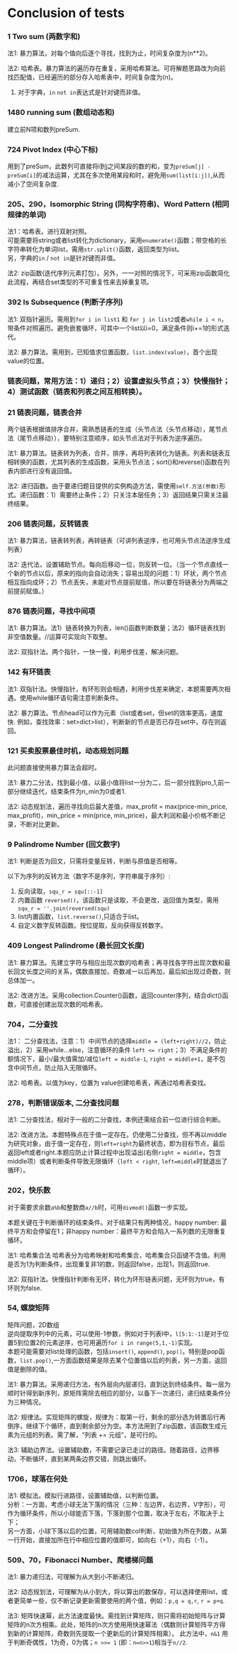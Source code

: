 # Conclusion of tests

### 1 Two sum (两数字和)
法1: 暴力算法，对每个值向后逐个寻找，找到为止，时间复杂度为(n**2)。

法2: 哈希表。暴力算法的遍历存在重复，采用哈希算法。可将解题思路改为向前找匹配值，已经遍历的部分存入哈希表中，时间复杂度为(n)。 
1) 对于字典，`in` `not in`表达式是针对键而非值。

### 1480 running sum (数组动态和)
建立前N项和数列preSum.

### 724 Pivot Index (中心下标)
用到了preSum，此数列可直接将i到j之间某段的数的和，变为`preSum[j] -preSum[i]`的减法运算，尤其在多次使用某段和时，避免用`sum(list[i:j])`,从而减小了空间复杂度.

### 205、290，Isomorphic String (同构字符串)、Word Pattern (相同规律的单词)
法1：哈希表。进行双射对照。  
  可能需要将string或者list转化为dictionary，采用`enumerate()`函数；带空格的长字符串转化为单词list，需用`str.split()`函数，返回类型为list。  
  另，字典的`in` / `not in`是针对键而非值。  

法2: zip函数(迭代序列元素打包）。另外，一一对照的情况下，可采用zip函数简化此流程，再结合set类型的不可重复性来去掉重复项。

### 392 Is Subsequence (判断子序列)
法1: 双指针遍历。需用到`for i in list1` 和 `for j in list2`或者`while i < n`，带条件对照遍历。避免嵌套循环，可其中一个list以i=0，满足条件则i+=1的形式迭代。

法2: 暴力算法。需用到，已知值求位置函数，`list.index(value)`，首个出现value的位置。

### 链表问题，常用方法：1）递归；2）设置虚拟头节点；3）快慢指针；4）测试函数（链表和列表之间互相转换）。

### 21 链表问题，链表合并  

两个链表根据值排序合并，需熟悉链表的生成（头节点法（头节点移动），尾节点法（尾节点移动）），要特别注意顺序，如头节点法对于列表为逆序遍历。  

法1: 暴力算法。链表转为列表，合并，排序，再将列表转化为链表。列表和链表互相转换的函数，尤其列表的生成函数，采用头节点法；sort()和reverse()函数在列表内部进行没有返回值。 

法2: 递归函数。由于要递归题目提供的实例构造方法，需使用`self.方法(参数)`形式。递归函数：1）需要终止条件；2）只关注本层任务；3）返回结果只需关注最终结果。  

### 206 链表问题，反转链表  

法1: 暴力算法，链表转列表，再转链表（可讲列表逆序，也可用头节点法逆序生成列表）

法2: 迭代法，设置辅助节点。每向后移动一位，则反转一位。（当一个节点直线一个新的节点以后，原来的指向会自动消失；容易出现的问题：1）环状，两个节点相互指向成环；2）节点丢失，未能对节点提前赋值，所以要在将链表分为两端之前提前赋值。）  

### 876 链表问题，寻找中间项  
法1: 暴力算法。法1）链表转换为列表，len()函数判断数量；法2）循环链表找到非空值数量。//运算可实现向下取整。

法2: 双指针法。两个指针，一快一慢，利用步伐差，解决问题。  

### 142 有环链表  
法1: 双指针法。快慢指针，有环形则会相遇，利用步伐差来确定，本题需要两次相遇。使用while循环语句需注意判断条件。

法2: 暴力算法。节点head可以作为元素（list或者set，但set的效率更高，速度快. 例如，查找效率：set>dict>list），判断新的节点是否已存在set中，存在则返回。

### 121 买卖股票最佳时机，动态规划问题

此问题直接使用暴力算法会超时。

法1: 暴力二分法，找到最小值，以最小值将list一分为二，后一部分找到pro_1,前一部分继续迭代，结束条件为n_min为0或者1.

法2: 动态规划法，遍历寻找向后最大差值，max_profit = max(price-min_price, max_profit)，min_price = min(price, min_price)，最大利润和最小价格不断记录，不断对比更新。

### 9 Palindrome Number (回文数字)

法1: 判断是否为回文，只需将变量反转，判断与原值是否相等。

以下为序列的反转方法（数字不是序列，字符串属于序列）:    
1) 反向读取，`squ_r = squ[::-1]`
2) 内置函数 `reversed()`，该函数只是读取，不会更改，返回值为类型，需用 `squ_r = ''.join(reversed(squ)`
3) list内置函数，`list.reverse()`,只适合于list。
4) 自定义数字反转函数。按位提取，反向获得反转数字。

### 409 Longest Palindrome (最长回文长度)

法1: 暴力算法。先建立字符与相应出现次数的哈希表；再寻找各字符出现次数和最长回文长度之间的关系，偶数直接加，奇数减一以后再加，最后如出现过奇数，则总体加一。

法2: 改进方法。采用collection.Counter()函数，返回counter序列，结合dict()函数，可直接创建出现次数的哈希表。

### 704，二分查找

法1： 二分查找法，注意：1）中间节点的选择`middle = (left+right)//2`，防止溢出，2）采用while...else，注意循环的条件 `left <= right`；3）不满足条件的额情况下，最小/最大值需加/减位`left = middle-1`, `right = middle+1`，是不包含中间节点，防止陷入无限循环。

法2: 哈希表。以值为key，位置为 value创建哈希表，再通过哈希表查找。

### 278，判断错误版本, 二分查找问题

法1: 二分查找法，相对于一般的二分查找，本例还需结合前一位进行综合判断。

法2: 改进方法。本题特殊点在于值一定存在。仍使用二分查找，但不再以middle为研究对象，由于值一定存在，则`left=right`为最终状态，即为目标节点，最后返回left或者right.本题应防止计算过程中出现溢出(右侧`right = middle`，包含middle项）或者判断条件导致无限循环（`left < right`, `left=middle`时就退出了循环）。

### 202，快乐数

对于需要求余数`a%b`和整数商`a//b`时，可用`divmod()`函数一步实现。

本题关键在于判断循环的结束条件。对于结果只有两种情况，happy number: 最终平方和会停留在1；非happy number：最终平方和会陷入一系列数的无限重复循环。

法1: 哈希集合法 哈希表分为哈希映射和哈希集合，哈希集合只函键不含值。利用是否为1为判断条件，出现重复非1的数，则返回false，出现1，则返回true.

法2: 双指针法。快慢指针判断有无环，转化为环形链表问题，无环则为true，有环则为false.

### 54, 螺旋矩阵

矩阵问题，2D数组  
逆向提取序列中的元素，可以使用-1参数，例如对于列表l中，`l[5:1:-1]`是对于位置5到位置2的元素逆序，也可用遍历`for i in range(5,1,-1)`实现。  
本题可能需要对list处理的函数，包括`insert()`, `append()`, `pop()`。特别是pop函数，`list.pop()`,一方面函数结果是除去某个位置值以后的列表，另一方面，返回值是删除的值。

法1: 暴力算法。采用递归方法，有外层向内层递归，直到达到终结条件。每一层为顺时针得到新序列，原矩阵需除去相应的部分，以备下一次递归，递归结束条件分为三种情况。

法2: 规律法。实现矩阵的螺旋，规律为：取第一行，剩余的部分选为转置后行再倒序，继续下个循环，直到剩余部分为空。本方法用到了zip函数，该函数生成元素为元组的列表。需了解，“列表 += 元组”，是可行的。

法3: 辅助边界法。设置辅助数，不需要记录已走过的路径。随着路径，边界移动，不断循环，直到某两条边界交错，则跳出循环。

### 1706，球落在何处

法1: 模拟法。模拟行进路径，设置辅助值，以判断位置。  
分析：一方面，考虑小球无法下落的情况（三种：左边界，右边界，V字形），可作为循环条件，所以小球能否下落，下落到那个位置，取决于左右，不取决于上下；  
另一方面，小球下落以后的位置，可用辅助数col判断，初始值为所在列数，从第一行开始，直接加所在行中相应位置的值即可，如向右（+1），向右（-1）。

### 509、70，Fibonacci Number、爬楼梯问题

法1: 暴力递归法，可理解为从大到小不断递归。

法2: 动态规划法，可理解为从小到大，将以算出的数保存，可以选择使用list，或者更简单一些，仅不断记录更新需要使用的两个值，例如：`p,q = q,r`, `r = p+q`.

法3: 矩阵快速幂，此方法速度最快。需找到计算矩阵，则只需将初始矩阵与计算矩阵的n次方相乘。此处，矩阵的n次方使用用快速幂法（偶数则计算矩阵平方得到新的计算矩阵，奇数则先提取一个更新后的计算矩阵相乘）。
此方法中，`n&1` 用于判断奇偶性，1为奇，0为偶；`n >>= 1` (即：`n=n>>1`)相当于`n//2`.
